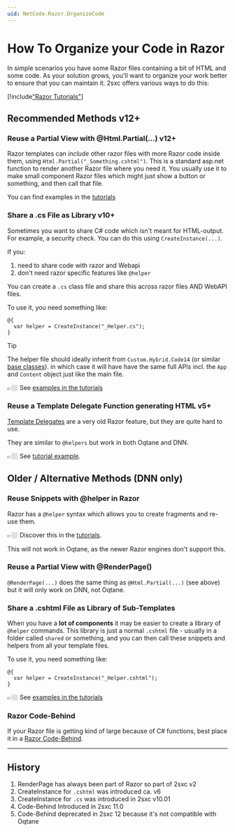 ```yaml
---
uid: NetCode.Razor.OrganizeCode
---
```

# How To Organize your Code in Razor

In simple scenarios you have some Razor files containing a bit of HTML and some code. As your solution grows, you'll want to organize your work better to ensure that you can maintain it. 2sxc offers various ways to do this:


[!include["Razor Tutorials"](~/shared/tutorials/razor.md)]

## Recommended Methods v12+

### Reuse a Partial View with @Html.Partial(...) v12+

Razor templates can _include_ other razor files with more Razor code inside them, using `Html.Partial("_Something.cshtml")`.
This is a standard asp.net function to render another Razor file where you need it.
You usually use it to make small component Razor files which might just show a button or something, and then call that file. 

You can find examples in the [tutorials](https://2sxc.org/dnn-tutorials/en/razor/reuse110/page)

### Share a .cs File as Library v10+

Sometimes you want to share C# code which isn't meant for HTML-output. For example, a security check. You can do this using `CreateInstance(...)`. 

If you:

1. need to share code with razor and Webapi
1. don't need razor specific features like `@helper`

You can create a `.cs` class file and share this across razor files AND WebAPI files. 

To use it, you need something like:

```razor
@{
  var helper = CreateInstance("_Helper.cs");
}
```

> [!TIP]
> The helper file should ideally inherit from `Custom.Hybrid.Code14` (or similar [base classes](xref:Custom.Hybrid)). 
> in which case it will have have the same full APIs incl. the `App` and `Content` object just like the main file. 

👉🏼 See [examples in the tutorials](https://2sxc.org/dnn-tutorials/en/razor/reuse320/page)

### Reuse a Template Delegate Function generating HTML v5+

[Template Delegates](https://medium.com/@isaac.d.adams/reusing-html-blocks-without-partials-or-view-components-6db59b86eab7)
are a very old Razor feature, but they are quite hard to use. 

They are similar to `@helpers` but work in both Oqtane and DNN. 

👉🏼 See [tutorial example](https://2sxc.org/dnn-tutorials/en/razor/reuse101/page).



## Older / Alternative Methods (DNN only)

### Reuse Snippets with @helper in Razor 

Razor has a `@helper` syntax which allows you to create fragments and re-use them. 

👉🏼 Discover this in the [tutorials](https://2sxc.org/dnn-tutorials/en/razor/reuse/home).

This will not work in Oqtane, as the newer Razor engines don't support this. 


### Reuse a Partial View with @RenderPage()

`@RenderPage(...)` does the same thing as `@Html.Partial(...)` (see above) but it will only work on DNN, not Oqtane. 


### Share a .cshtml File as Library of Sub-Templates

When you have a **lot of components** it may be easier to create a library of `@helper` commands. This library is just a normal `.cshtml` file - usually in a folder called `shared` or something, and you can then call these snippets and helpers from all your template files. 

To use it, you need something like:

```razor
@{
  var helper = CreateInstance("_Helper.cshtml");
}
```

👉🏼 See [examples in the tutorials](https://2sxc.org/dnn-tutorials/en/razor/reuse210/page)

### Razor Code-Behind

If your Razor file is getting kind of large because of C# functions, best place it in a [Razor Code-Behind](xref:NetCode.Razor.CodeBehind). 

---

## History

1. RenderPage has always been part of Razor so part of 2sxc v2
1. CreateInstance for `.cshtml` was introduced ca. v6
1. CreateInstance for `.cs` was introduced in 2sxc v10.01
1. Code-Behind Introduced in 2sxc 11.0
1. Code-Behind deprecated in 2sxc 12 because it's not compatible with Oqtane
